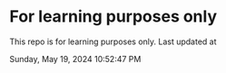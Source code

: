# For learning purposes only
This repo is for learning purposes only.
Last updated at

Sunday, May 19, 2024 10:52:47 PM

